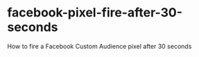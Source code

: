 # facebook-pixel-fire-after-30-seconds
How to fire a Facebook Custom Audience pixel after 30 seconds
